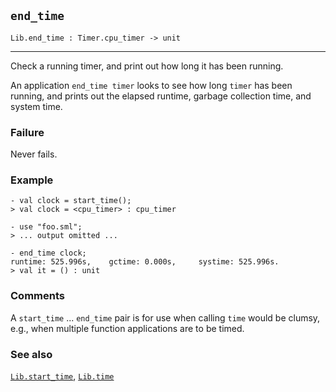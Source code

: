 ## `end_time`

``` hol4
Lib.end_time : Timer.cpu_timer -> unit
```

------------------------------------------------------------------------

Check a running timer, and print out how long it has been running.

An application `end_time timer` looks to see how long `timer` has been
running, and prints out the elapsed runtime, garbage collection time,
and system time.

### Failure

Never fails.

### Example

``` hol4
- val clock = start_time();
> val clock = <cpu_timer> : cpu_timer

- use "foo.sml";
> ... output omitted ...

- end_time clock;
runtime: 525.996s,    gctime: 0.000s,     systime: 525.996s.
> val it = () : unit
```

### Comments

A `start_time` ... `end_time` pair is for use when calling `time` would
be clumsy, e.g., when multiple function applications are to be timed.

### See also

[`Lib.start_time`](#Lib.start_time), [`Lib.time`](#Lib.time)
